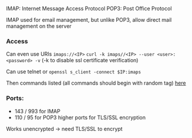 
IMAP: Internet Message Access Protocol
POP3: Post Office Protocol

IMAP used for email management, but unlike POP3, allow direct mail management on the server

### Access
Can even use URIs  `imaps://<IP>`
`curl -k imaps//<IP> --user <user>:<password> -v` (-k to disable ssl certificate verification)

Can use telnet or `openssl s_client -connect $IP:imaps`

Then commands listed (all commands should begin with random tag) [here](https://www.atmail.com/blog/imap-commands/)
### Ports: 
- 143 / 993 for IMAP
- 110 / 95 for POP3
	higher ports for TLS/SSL encryption 


Works unencrypted -> need TLS/SSL to encrypt 

